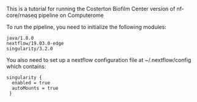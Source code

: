 This is a tutorial for running the Costerton Biofilm Center version of nf-core/rnaseq pipeline on Computerome

To run the pipeline, you need to initialize the following modules:
```
java/1.8.0 
nextflow/19.03.0-edge 
singularity/3.2.0 
```

You also need to set up a nextflow configuration file at ~/.nextflow/config which contains:

```
singularity {
  enabled = true
  autoMounts = true
 }



